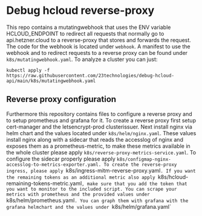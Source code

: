 # Debug hcloud reverse-proxy
This repo contains a mutatingwebhook that uses the ENV variable HCLOUD_ENDPOINT to redirect all requests that normally go to api.hetzner.cloud to a reverse-proxy that stores and forwards the request. The code for the webhook is located under `webhook`. A manifest to use the webhook and to redirect requests to a reverse proxy can be found under `k8s/mutatingwebhook.yaml`. To analyze a cluster you can just:
```
kubectl apply -f https://raw.githubusercontent.com/23technologies/debug-hcloud-api/main/k8s/mutatingwebhook.yaml
```

## Reverse proxy configuration
Furthermore this repository contains files to configure a reverse proxy and to setup prometheus and grafana for it. To create a reverse proxy first setup cert-manager and the letsencrypt-prod clusterissuer. Next install nginx via helm chart and the values located under `k8s/helm/nginx.yaml`. These values install nginx along with a sidecar that reads the accesslog of nginx and exposes them as a prometheus-metric, to make these metrics available in the whole cluster please apply `k8s/reverse-proxy-metrics-service.yaml`. To configure the sidecar properly please apply `k8s/configmap-nginx-accesslog-to-metrics-exporter.yaml. To create the reverse-proxy ingress, please apply `k8s/ingress-mitm-reverse-proxy.yaml`. If you want the remaining tokens as an additional metric also apply `k8s/hcloud-remaining-tokens-metric.yaml`, make sure that you add the token that you want to monitor to the included script. You can scrape your metrics with prometheus and the provided values under `k8s/helm/prometheus.yaml`. You can graph them with grafana with the grafana helmchart and the values under `k8s/helm/grafana.yaml`
